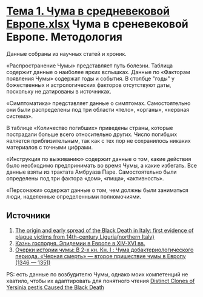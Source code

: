 [Тема 1. Чума в средневековой Европе.xlsx](https://github.com/holyrozemarie/-/files/10865556/1.xlsx)
Чума в среневековой Европе. Методология
=======================================
Данные собраны из научных статей и хроник.  

«Распространение Чумы» представляет путь болезни. Таблица содержит данные о наиболее ярких вспышках. 
Данные по «Факторам появления Чумы» содержат годы и события. В столбце "годы" у божественных и астрологических факторов отсутствуют даты, поскольку не датированы в источниках.  

«Симптоматика» представляет данные о симптомах. Самостоятельно они были распределены под три области «тело», «органы», «нервная система».  

В таблице «Количество погибших» приведены страны, которые пострадали больше всего относительно других. Число погибших является приблизительным, так как с тех пор не сохранилось никаких материалов с точными цифрами.  

«Инструкция по выживанию» содержит данные о том, какие действия было необходимо предпринимать во время Чумы, а какие избегать. Все данные взяты из трактата Амбруаза Паре. Самостоятельно были определены под три фактора «дом», «пища», «активность».  

«Персонажи» содержат данные о том, чем должны были заниматься люди, наделенные определенными полномочиями.  

Источники
---------
1.	[The origin and early spread of the Black Death in Italy: first evidence of plague victims from 14th-century Liguria(northern Italy)](https://www.google.com/url?q=https://www.academia.edu/74603687/The_origin_and_early_spread_of_the_Black_Death_in_Italy_first_evidence_of_plague_victims_from_14th_century_Liguria_northern_Italy_?auto%3Ddownload&sa=D&source=editors&ust=1677702788116223&usg=AOvVaw0boNMzwn1eU6elRLU-_nV_)
2.	[Казнь господня. Эпидемии в Европе в XIV-XVI вв.](https://www.google.com/url?q=https://www.academia.edu/45141015/%25D0%259A%25D0%25B0%25D0%25B7%25D0%25BD%25D1%258C_%25D0%25B3%25D0%25BE%25D1%2581%25D0%25BF%25D0%25BE%25D0%25B4%25D0%25BD%25D1%258F_%25D0%25AD%25D0%25BF%25D0%25B8%25D0%25B4%25D0%25B5%25D0%25BC%25D0%25B8%25D0%25B8_%25D0%25B2_%25D0%2595%25D0%25B2%25D1%2580%25D0%25BE%25D0%25BF%25D0%25B5_%25D0%25B2_XIV_XVI_%25D0%25B2%25D0%25B2&sa=D&source=editors&ust=1677702788118281&usg=AOvVaw1euPzeT92IQNJ0uOBwJxlo)
3.	[Очерки истории чумы: В 2-х кн. Кн. I : Чума добактериологического периода. «Черная смерть» — второе пришествие чумы в Европу (1346 — 1351)](https://www.google.com/url?q=https://www.supotnitskiy.ru/book/book3-5.htm&sa=D&source=editors&ust=1677702788115145&usg=AOvVaw1XO8rbZwrptKEOak_dHdQV)  

PS: есть данные по возбудителю Чумы, однако моих компетенций не хватило, чтобы их адаптировать для понятного чтения [Distinct Clones of Yersinia pestis Caused the Black Death](https://journals.plos.org/plospathogens/article?id=10.1371/journal.ppat.1001134#s2)
